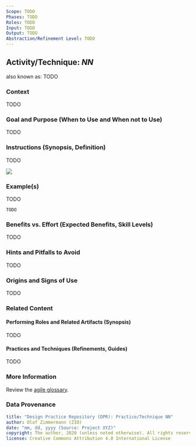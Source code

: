 ```yaml
---
Scope: TODO
Phases: TODO
Roles: TODO
Input: TODO
Output: TODO
Abstraction/Refinement Level: TODO
---
```


<!-- Word budget: 1000-1500 (3-5 A4 pages); the practice descriptions should be readable in 5 to 10 minutes (expert vs. novice reader) -->

Activity/Technique: *NN*
------------------------
<!-- Alternate names or candidate names) can be listed as "Also known as" here. -->
also known as: TODO

<!-- *Note to method engineers):* Terms from Agile Alliance template appear in parenthesis in headings (if it makes sense) -->

### Context

<!-- Keywords, preconditions (input artifacts), performing role -->
TODO


### Goal and Purpose (When to Use and When not to Use)
<!-- TODO, can be a user story, must identify the performing role and the target audience (producer, consumer) -->
TODO 


### Instructions (Synopsis, Definition)
<!-- What to do, artifact to produce; minimum, medium maximum diligence/verbosity (?) -->  
TODO

![](./images/NN.png)


### Example(s)
<!-- Must be concrete, ideally give three ones, one for each verbosity/fidelity level basic, medium, full -->
TODO

~~~
TODO
~~~


### Benefits vs. Effort (Expected Benefits, Skill Levels)
<!-- From AA, should call out what one needs to be able to do on beginner, intermediate, advanced level; as a team -->
TODO


### Hints and Pitfalls to Avoid
<!-- See ART, don’t overdo etc. -->
TODO


### Origins and Signs of Use
<!-- From PLOPs and from AA -->
TODO


### Related Content
<!-- in DPR/OLAF and elsewhere -->


#### Performing Roles and Related Artifacts (Synopsis)
TODO

<!--
|**Role**| Input | Output | Comments |
|:-|:-----:|:------:|:--------:|
|  |  |  |  |
-->


#### Practices and Techniques (Refinements, Guides)
TODO


### More Information 
<!-- Further Reading, Academic Publications) -->
Review the [agile glossary](https://www.agilealliance.org/agile101/agile-glossary/).


### Data Provenance 

```yaml
title: "Design Practice Repository (DPR): Practice/Technique NN"
author: Olaf Zimmermann (ZIO)
date: "mm, dd, yyyy (Source: Project XYZ)"
copyright: The author, 2020 (unless noted otherwise). All rights reserved.
license: Creative Commons Attribution 4.0 International License
```

